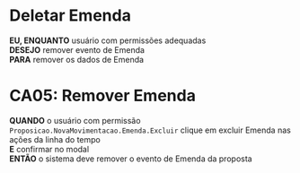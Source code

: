 # Deletar Emenda

**EU, ENQUANTO** usuário com permissões adequadas\
**DESEJO** remover evento de Emenda\
**PARA** remover os dados de Emenda

# CA05: Remover Emenda
**QUANDO** o usuário com permissão `Proposicao.NovaMovimentacao.Emenda.Excluir` clique em excluir Emenda nas ações da linha do tempo\
**E** confirmar no modal\
**ENTÃO** o sistema deve remover o evento de Emenda da proposta

